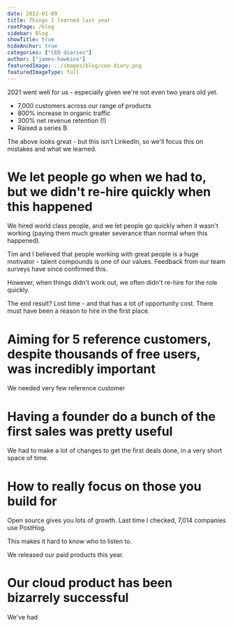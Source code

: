 ```yaml
---
date: 2022-01-09
title: Things I learned last year
rootPage: /blog
sidebar: Blog
showTitle: true
hideAnchor: true
categories: ["CEO diaries"]
author: ["james-hawkins"]
featuredImage: ../images/blog/ceo-diary.png
featuredImageType: full
---
```


2021 went well for us - especially given we're not even two years old yet.

- 7,000 customers across our range of products
- 800% increase in organic traffic
- 300% net revenue retention (!)
- Raised a series B

The above looks great - but this isn't LinkedIn, so we'll focus this on mistakes and what we learned.

# We let people go when we had to, but we didn't re-hire quickly when this happened

We hired world class people, and we let people go quickly when it wasn't working (paying them much greater severance than normal when this happened).

Tim and I believed that people working with great people is a huge motivator - talent compounds is one of our values. Feedback from our team surveys have since confirmed this. 

However, when things didn't work out, we often didn't re-hire for the role quickly.

The end result? Lost time - and that has a lot of opportunity cost. There must have been a reason to hire in the first place.

# Aiming for 5 reference customers, despite thousands of free users, was incredibly important

We needed very few reference customer

# Having a founder do a bunch of the first sales was pretty useful

We had to make a lot of changes to get the first deals done, in a very short space of time.

# How to really focus on those you build for

Open source gives you lots of growth. Last time I checked, 7,014 companies use PostHog.

This makes it hard to know who to listen to.

We released our paid products this year.

# Our cloud product has been bizarrely successful

We've had 
